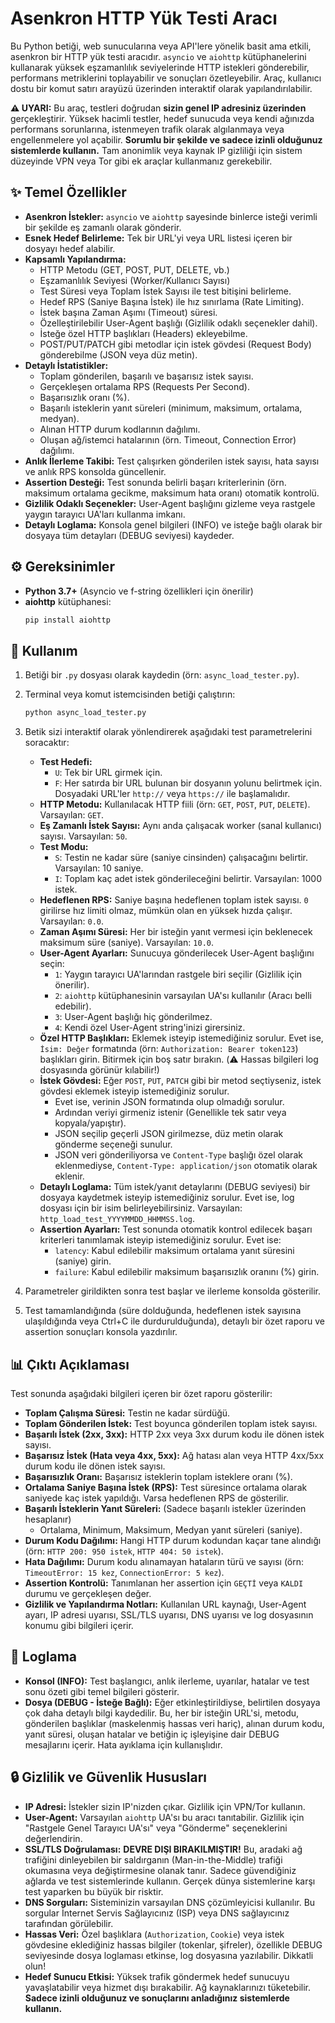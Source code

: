 # Asenkron HTTP Yük Testi Aracı

Bu Python betiği, web sunucularına veya API'lere yönelik basit ama etkili, asenkron bir HTTP yük testi aracıdır. `asyncio` ve `aiohttp` kütüphanelerini kullanarak yüksek eşzamanlılık seviyelerinde HTTP istekleri gönderebilir, performans metriklerini toplayabilir ve sonuçları özetleyebilir. Araç, kullanıcı dostu bir komut satırı arayüzü üzerinden interaktif olarak yapılandırılabilir.

**⚠️ UYARI:** Bu araç, testleri doğrudan **sizin genel IP adresiniz üzerinden** gerçekleştirir. Yüksek hacimli testler, hedef sunucuda veya kendi ağınızda performans sorunlarına, istenmeyen trafik olarak algılanmaya veya engellenmelere yol açabilir. **Sorumlu bir şekilde ve sadece izinli olduğunuz sistemlerde kullanın.** Tam anonimlik veya kaynak IP gizliliği için sistem düzeyinde VPN veya Tor gibi ek araçlar kullanmanız gerekebilir.

## ✨ Temel Özellikler

* **Asenkron İstekler:** `asyncio` ve `aiohttp` sayesinde binlerce isteği verimli bir şekilde eş zamanlı olarak gönderir.
* **Esnek Hedef Belirleme:** Tek bir URL'yi veya URL listesi içeren bir dosyayı hedef alabilir.
* **Kapsamlı Yapılandırma:**
    * HTTP Metodu (GET, POST, PUT, DELETE, vb.)
    * Eşzamanlılık Seviyesi (Worker/Kullanıcı Sayısı)
    * Test Süresi veya Toplam İstek Sayısı ile test bitişini belirleme.
    * Hedef RPS (Saniye Başına İstek) ile hız sınırlama (Rate Limiting).
    * İstek başına Zaman Aşımı (Timeout) süresi.
    * Özelleştirilebilir User-Agent başlığı (Gizlilik odaklı seçenekler dahil).
    * İsteğe özel HTTP başlıkları (Headers) ekleyebilme.
    * POST/PUT/PATCH gibi metodlar için istek gövdesi (Request Body) gönderebilme (JSON veya düz metin).
* **Detaylı İstatistikler:**
    * Toplam gönderilen, başarılı ve başarısız istek sayısı.
    * Gerçekleşen ortalama RPS (Requests Per Second).
    * Başarısızlık oranı (%).
    * Başarılı isteklerin yanıt süreleri (minimum, maksimum, ortalama, medyan).
    * Alınan HTTP durum kodlarının dağılımı.
    * Oluşan ağ/istemci hatalarının (örn. Timeout, Connection Error) dağılımı.
* **Anlık İlerleme Takibi:** Test çalışırken gönderilen istek sayısı, hata sayısı ve anlık RPS konsolda güncellenir.
* **Assertion Desteği:** Test sonunda belirli başarı kriterlerinin (örn. maksimum ortalama gecikme, maksimum hata oranı) otomatik kontrolü.
* **Gizlilik Odaklı Seçenekler:** User-Agent başlığını gizleme veya rastgele yaygın tarayıcı UA'ları kullanma imkanı.
* **Detaylı Loglama:** Konsola genel bilgileri (INFO) ve isteğe bağlı olarak bir dosyaya tüm detayları (DEBUG seviyesi) kaydeder.

## ⚙️ Gereksinimler

* **Python 3.7+** (Asyncio ve f-string özellikleri için önerilir)
* **aiohttp** kütüphanesi:
    ```bash
    pip install aiohttp
    ```

## 🚀 Kullanım

1.  Betiği bir `.py` dosyası olarak kaydedin (örn: `async_load_tester.py`).
2.  Terminal veya komut istemcisinden betiği çalıştırın:
    ```bash
    python async_load_tester.py
    ```
3.  Betik sizi interaktif olarak yönlendirerek aşağıdaki test parametrelerini soracaktır:

    * **Test Hedefi:**
        * `U`: Tek bir URL girmek için.
        * `F`: Her satırda bir URL bulunan bir dosyanın yolunu belirtmek için. Dosyadaki URL'ler `http://` veya `https://` ile başlamalıdır.
    * **HTTP Metodu:** Kullanılacak HTTP fiili (örn: `GET`, `POST`, `PUT`, `DELETE`). Varsayılan: `GET`.
    * **Eş Zamanlı İstek Sayısı:** Aynı anda çalışacak worker (sanal kullanıcı) sayısı. Varsayılan: `50`.
    * **Test Modu:**
        * `S`: Testin ne kadar süre (saniye cinsinden) çalışacağını belirtir. Varsayılan: 10 saniye.
        * `I`: Toplam kaç adet istek gönderileceğini belirtir. Varsayılan: 1000 istek.
    * **Hedeflenen RPS:** Saniye başına hedeflenen toplam istek sayısı. `0` girilirse hız limiti olmaz, mümkün olan en yüksek hızda çalışır. Varsayılan: `0.0`.
    * **Zaman Aşımı Süresi:** Her bir isteğin yanıt vermesi için beklenecek maksimum süre (saniye). Varsayılan: `10.0`.
    * **User-Agent Ayarları:** Sunucuya gönderilecek User-Agent başlığını seçin:
        * `1`: Yaygın tarayıcı UA'larından rastgele biri seçilir (Gizlilik için önerilir).
        * `2`: `aiohttp` kütüphanesinin varsayılan UA'sı kullanılır (Aracı belli edebilir).
        * `3`: User-Agent başlığı hiç gönderilmez.
        * `4`: Kendi özel User-Agent string'inizi girersiniz.
    * **Özel HTTP Başlıkları:** Eklemek isteyip istemediğiniz sorulur. Evet ise, `İsim: Değer` formatında (örn: `Authorization: Bearer token123`) başlıkları girin. Bitirmek için boş satır bırakın. (⚠️ Hassas bilgileri log dosyasında görünür kılabilir!)
    * **İstek Gövdesi:** Eğer `POST`, `PUT`, `PATCH` gibi bir metod seçtiyseniz, istek gövdesi eklemek isteyip istemediğiniz sorulur.
        * Evet ise, verinin JSON formatında olup olmadığı sorulur.
        * Ardından veriyi girmeniz istenir (Genellikle tek satır veya kopyala/yapıştır).
        * JSON seçilip geçerli JSON girilmezse, düz metin olarak gönderme seçeneği sunulur.
        * JSON veri gönderiliyorsa ve `Content-Type` başlığı özel olarak eklenmediyse, `Content-Type: application/json` otomatik olarak eklenir.
    * **Detaylı Loglama:** Tüm istek/yanıt detaylarını (DEBUG seviyesi) bir dosyaya kaydetmek isteyip istemediğiniz sorulur. Evet ise, log dosyası için bir isim belirleyebilirsiniz. Varsayılan: `http_load_test_YYYYMMDD_HHMMSS.log`.
    * **Assertion Ayarları:** Test sonunda otomatik kontrol edilecek başarı kriterleri tanımlamak isteyip istemediğiniz sorulur. Evet ise:
        * `latency`: Kabul edilebilir maksimum ortalama yanıt süresini (saniye) girin.
        * `failure`: Kabul edilebilir maksimum başarısızlık oranını (%) girin.

4.  Parametreler girildikten sonra test başlar ve ilerleme konsolda gösterilir.
5.  Test tamamlandığında (süre dolduğunda, hedeflenen istek sayısına ulaşıldığında veya Ctrl+C ile durdurulduğunda), detaylı bir özet raporu ve assertion sonuçları konsola yazdırılır.

## 📊 Çıktı Açıklaması

Test sonunda aşağıdaki bilgileri içeren bir özet raporu gösterilir:

* **Toplam Çalışma Süresi:** Testin ne kadar sürdüğü.
* **Toplam Gönderilen İstek:** Test boyunca gönderilen toplam istek sayısı.
* **Başarılı İstek (2xx, 3xx):** HTTP 2xx veya 3xx durum kodu ile dönen istek sayısı.
* **Başarısız İstek (Hata veya 4xx, 5xx):** Ağ hatası alan veya HTTP 4xx/5xx durum kodu ile dönen istek sayısı.
* **Başarısızlık Oranı:** Başarısız isteklerin toplam isteklere oranı (%).
* **Ortalama Saniye Başına İstek (RPS):** Test süresince ortalama olarak saniyede kaç istek yapıldığı. Varsa hedeflenen RPS de gösterilir.
* **Başarılı İsteklerin Yanıt Süreleri:** (Sadece başarılı istekler üzerinden hesaplanır)
    * Ortalama, Minimum, Maksimum, Medyan yanıt süreleri (saniye).
* **Durum Kodu Dağılımı:** Hangi HTTP durum kodundan kaçar tane alındığı (örn: `HTTP 200: 950 istek`, `HTTP 404: 50 istek`).
* **Hata Dağılımı:** Durum kodu alınamayan hataların türü ve sayısı (örn: `TimeoutError: 15 kez`, `ConnectionError: 5 kez`).
* **Assertion Kontrolü:** Tanımlanan her assertion için `GEÇTİ` veya `KALDI` durumu ve gerçekleşen değer.
* **Gizlilik ve Yapılandırma Notları:** Kullanılan URL kaynağı, User-Agent ayarı, IP adresi uyarısı, SSL/TLS uyarısı, DNS uyarısı ve log dosyasının konumu gibi bilgileri içerir.

## 📝 Loglama

* **Konsol (INFO):** Test başlangıcı, anlık ilerleme, uyarılar, hatalar ve test sonu özeti gibi temel bilgileri gösterir.
* **Dosya (DEBUG - İsteğe Bağlı):** Eğer etkinleştirildiyse, belirtilen dosyaya çok daha detaylı bilgi kaydedilir. Bu, her bir isteğin URL'si, metodu, gönderilen başlıklar (maskelenmiş hassas veri hariç), alınan durum kodu, yanıt süresi, oluşan hatalar ve betiğin iç işleyişine dair DEBUG mesajlarını içerir. Hata ayıklama için kullanışlıdır.

## 🔒 Gizlilik ve Güvenlik Hususları

* **IP Adresi:** İstekler sizin IP'nizden çıkar. Gizlilik için VPN/Tor kullanın.
* **User-Agent:** Varsayılan `aiohttp` UA'sı bu aracı tanıtabilir. Gizlilik için "Rastgele Genel Tarayıcı UA'sı" veya "Gönderme" seçeneklerini değerlendirin.
* **SSL/TLS Doğrulaması:** **DEVRE DIŞI BIRAKILMIŞTIR!** Bu, aradaki ağ trafiğini dinleyebilen bir saldırganın (Man-in-the-Middle) trafiği okumasına veya değiştirmesine olanak tanır. Sadece güvendiğiniz ağlarda ve test sistemlerinde kullanın. Gerçek dünya sistemlerine karşı test yaparken bu büyük bir risktir.
* **DNS Sorguları:** Sisteminizin varsayılan DNS çözümleyicisi kullanılır. Bu sorgular İnternet Servis Sağlayıcınız (ISP) veya DNS sağlayıcınız tarafından görülebilir.
* **Hassas Veri:** Özel başlıklara (`Authorization`, `Cookie`) veya istek gövdesine eklediğiniz hassas bilgiler (tokenlar, şifreler), özellikle DEBUG seviyesinde dosya loglaması etkinse, log dosyasına yazılabilir. Dikkatli olun!
* **Hedef Sunucu Etkisi:** Yüksek trafik göndermek hedef sunucuyu yavaşlatabilir veya hizmet dışı bırakabilir. Ağ kaynaklarınızı tüketebilir. **Sadece izinli olduğunuz ve sonuçlarını anladığınız sistemlerde kullanın.**
